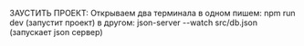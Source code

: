 ЗАУСТИТЬ ПРОЕКТ:
Открываем два терминала
в одном пишем: npm run dev (запустит проект)
в другом: json-server --watch src/db.json (запускает json сервер)
